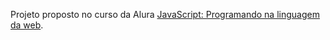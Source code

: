 Projeto proposto no curso da Alura [JavaScript: Programando na linguagem da web](https://www.alura.com.br/curso-online-javascript-programando-na-linguagem-web).
